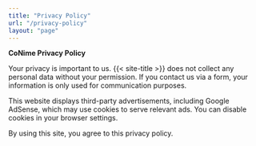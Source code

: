 ```yaml
---
title: "Privacy Policy"
url: "/privacy-policy"
layout: "page"
---
```


**CoNime Privacy Policy**

Your privacy is important to us. {{< site-title >}} does not collect any personal data without your permission. If you contact us via a form, your information is only used for communication purposes.

This website displays third-party advertisements, including Google AdSense, which may use cookies to serve relevant ads. You can disable cookies in your browser settings.

By using this site, you agree to this privacy policy.
